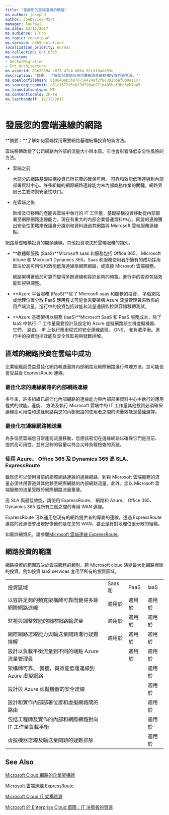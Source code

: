 ```yaml
---
title: "發展您的雲端連線的網路"
ms.author: josephd
author: JoeDavies-MSFT
manager: laurawi
ms.date: 12/15/2017
ms.audience: ITPro
ms.topic: concetpual
ms.service: o365-solutions
localization_priority: Normal
ms.collection: Ent_O365
ms.custom:
- DecEntMigration
- Ent_Architecture
ms.assetid: 83e2859a-c673-47c4-880a-01cdfdadb93e
description: "摘要： 了解如何雲端採用需要網路基礎結構投資的新方法。"
ms.openlocfilehash: 810640ab3b870759424af2f88392bbaf0b0e11c7
ms.sourcegitcommit: d31cf57295e8f3d798ab971d405baf3bd3eb7a45
ms.translationtype: MT
ms.contentlocale: zh-TW
ms.lasthandoff: 12/15/2017
---
```

# <a name="evolving-your-network-for-cloud-connectivity"></a>發展您的雲端連線的網路

 **摘要：**了解如何雲端採用需要網路基礎結構投資的新方法。
  
雲端移轉改變了公司網路內外部的流量大小與本質。它也會影響降低安全性風險的方法。
  
- 雲端之前
    
    大部分的網路基礎結構投資已所花費的確保可用、 可靠和效能低落連線到內部部署資料中心。許多組織的網際網路連線能力未內部商務作業的關鍵。網路界限已主要防禦安全性缺口。
    
- 在雲端之後
    
    新增及已移轉的產能與雲端中執行的 IT 工作量，基礎結構投資移動從內部部署至網際網路連線能力，現在有重大的內部企業營運資料中心。同盟的連線騰出安全性策略來保護身分識別和資料通過其網路與 Microsoft 雲端服務連線點。
    
網路基礎結構投資的開頭連線。其他投資取決於雲端服務的類別。
  
- **軟體即服務 (SaaS)**Microsoft saas 和服務包括 Office 365、 Microsoft Intune 和 Microsoft Dynamics 365。Saas 和服務使用者所擁有的成功採用取決於高可用性和效能低落連線至網際網路，或直接 Microsoft 雲端服務。
    
    網路架構著重於可靠而變得多餘連線和容許足夠的頻寬。進行中的投資包括效能監視與調整。
    
- **Azure 平台服務 (PaaS)**除了 Microsoft saas 和服務的投資、 多個網站或地理位置分散 PaaS 應用程式可能會需要架構 Azure 流量管理員來散佈的用戶端流量。進行中的投資包括效能和流量通訊監控與容錯移轉測試。
    
- **Azure 基礎架構以服務 (IaaS)**Microsoft SaaS 和 PaaS 服務成本，除了 IaaS 中執行 IT 工作量需要設計及設定的 Azure 虛擬網路該主機虛擬機器、 它們、 路由、 IP 上執行應用程式的安全連線處理、 DNS、 和負載平衡。進行中的投資包括效能及安全性監視與疑難排解。
    
## <a name="areas-of-networking-investment-for-success-in-the-cloud"></a>區域的網路投資在雲端中成功

企業組織而受益最佳化網路輸送量跨內部網路及網際網路進行條理方法。您可能也會受益從 ExpressRoute 連線。
  
### <a name="optimize-intranet-connectivity-to-your-edge-network"></a>最佳化您的邊緣網路的內部網路連線

多年來，許多組織已最佳化內部網路的連線能力與內部部署資料中心中執行的應用程式的效能。產能、 方法及執行 Microsoft 雲端中的 IT 工作量其他投資必須確保連線高可用性和邊緣網路與您的內部網路的使用者之間的流量效能是最佳選擇。
  
### <a name="optimize-throughput-at-your-edge-network"></a>最佳化在邊緣網路輸送量

為多個至雲端您日常產能流量移動，您應該密切在邊緣網路以確保它們是目前、 提供高可用性，並有足夠的容量以符合尖峰負載檢查的系統。
  
### <a name="for-a-high-sla-to-azure-office-365-and-dynamics-365-use-expressroute"></a>使用 Azure、 Office 365 及 Dynamics 365 高 SLA、 ExpressRoute

雖然您可以使用目前的網際網路連線的邊緣網路，到與 Microsoft 雲端服務的流量必須共用管道與其他移至網際網路的內部網路流量。此外，您以 Microsoft 雲端服務的流量受限於網際網路流量壅塞。
  
高 SLA 與最佳效能，請使用 ExpressRoute、 網路和 Azure、 Office 365、 Dynamics 365 或所有三個之間的專用 WAN 連線。 
  
ExpressRoute 可以運用您現有的網路提供者的專屬的連線。透過 ExpressRoute 連接的資源便會出現好像他們是在您的 WAN，甚至是針對地理位置分散的組織。
  
如需詳細資訊，請參閱[Microsoft 雲端連線 ExpressRoute](expressroute-for-microsoft-cloud-connectivity.md)。
  
## <a name="scope-of-network-investments"></a>網路投資的範圍

網路投資的範圍取決於雲端服務的類別。跨 Microsoft cloud 演變最大化網路團隊的投資。例如投資 IaaS services 套用至所有的投資區域。
  
|||||
|:-----|:-----|:-----|:-----|
|投資區域  <br/> |Saas 和  <br/> |PaaS  <br/> |IaaS  <br/> |
|以容許足夠的頻寬架構師可靠而變得多餘網際網路連線  <br/> |適用於  <br/> |適用於  <br/> |適用於  <br/> |
|監視與調整效能的網際網路輸送量  <br/> |適用於  <br/> |適用於  <br/> |適用於  <br/> |
|網際網路連線能力與輸送量問題進行疑難排解  <br/> |適用於  <br/> |適用於  <br/> |適用於  <br/> |
|設計以負載平衡流量到不同的端點 Azure 流量管理員  <br/> ||適用於  <br/> |適用於  <br/> |
|架構師可靠、 備援，與效能低落連線到 Azure 虛擬網路  <br/> |||適用於  <br/> |
|設計與 Azure 虛擬機器的安全連線  <br/> |||適用於  <br/> |
|設計和實作內部部署位置和虛擬網路間的路由  <br/> |||適用於  <br/> |
|包括工程師及實作的內部和網際網路對向 IT 工作量負載平衡  <br/> |||適用於  <br/> |
|虛擬機器連線及輸送量問題的疑難排解  <br/> |||適用於  <br/> |
   
## <a name="see-also"></a>See Also

[Microsoft Cloud 網路的企業架構師](microsoft-cloud-networking-for-enterprise-architects.md)
  
[Microsoft 雲端連線 ExpressRoute](expressroute-for-microsoft-cloud-connectivity.md)
  
[Microsoft Cloud IT 架構資源](microsoft-cloud-it-architecture-resources.md)

[Microsoft 的 Enterprise Cloud 藍圖：IT 決策者的資源](https://sway.com/FJ2xsyWtkJc2taRD)



